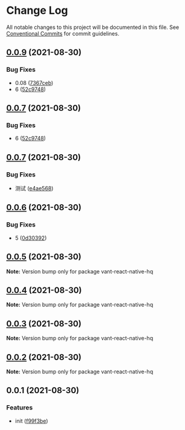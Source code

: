 # Change Log

All notable changes to this project will be documented in this file.
See [Conventional Commits](https://conventionalcommits.org) for commit guidelines.

## [0.0.9](https://github.com/startgain/lerna-vant-react-native-hq/compare/vant-react-native-hq@0.0.7...vant-react-native-hq@0.0.9) (2021-08-30)


### Bug Fixes

* 0.08 ([7367ceb](https://github.com/startgain/lerna-vant-react-native-hq/commit/7367cebf3f1f703a179642a0eb529e5da9e5f4ca))
* 6 ([52c9748](https://github.com/startgain/lerna-vant-react-native-hq/commit/52c97481ddd44b484fc47d41b30c5f167a33884e))





## [0.0.7](https://github.com/startgain/lerna-vant-react-native-hq/compare/vant-react-native-hq@0.0.7...vant-react-native-hq@0.0.7) (2021-08-30)


### Bug Fixes

* 6 ([52c9748](https://github.com/startgain/lerna-vant-react-native-hq/commit/52c97481ddd44b484fc47d41b30c5f167a33884e))





## [0.0.7](https://github.com/startgain/lerna-vant-react-native-hq/compare/vant-react-native-hq@0.0.6...vant-react-native-hq@0.0.7) (2021-08-30)


### Bug Fixes

* 测试 ([e4ae568](https://github.com/startgain/lerna-vant-react-native-hq/commit/e4ae5683efafa9425a0f3944684cb8aa03917e26))





## [0.0.6](https://github.com/startgain/lerna-vant-react-native-hq/compare/vant-react-native-hq@0.0.5...vant-react-native-hq@0.0.6) (2021-08-30)


### Bug Fixes

* 5 ([0d30392](https://github.com/startgain/lerna-vant-react-native-hq/commit/0d30392080394b62b1ff76a7d196d448de9a12ed))





## [0.0.5](https://github.com/startgain/lerna-vant-react-native-hq/compare/vant-react-native-hq@0.0.4...vant-react-native-hq@0.0.5) (2021-08-30)

**Note:** Version bump only for package vant-react-native-hq





## [0.0.4](https://github.com/startgain/lerna-vant-react-native-hq/compare/vant-react-native-hq@0.0.3...vant-react-native-hq@0.0.4) (2021-08-30)

**Note:** Version bump only for package vant-react-native-hq





## [0.0.3](https://github.com/startgain/lerna-vant-react-native-hq/compare/vant-react-native-hq@0.0.2...vant-react-native-hq@0.0.3) (2021-08-30)

**Note:** Version bump only for package vant-react-native-hq





## [0.0.2](https://github.com/startgain/lerna-vant-react-native-hq/compare/vant-react-native-hq@0.0.1...vant-react-native-hq@0.0.2) (2021-08-30)

**Note:** Version bump only for package vant-react-native-hq





## 0.0.1 (2021-08-30)


### Features

* init ([f99f3be](https://github.com/startgain/lerna-vant-react-native-hq/commit/f99f3be1039008dbf0ebfd59439eae023862a300))
